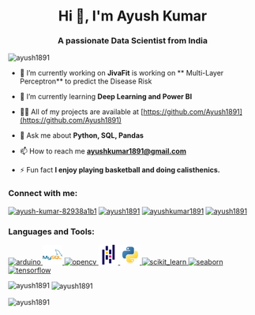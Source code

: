 <h1 align="center">Hi 👋, I'm Ayush Kumar</h1>
<h3 align="center">A passionate Data Scientist from India</h3>

<p align="left"> <img src="https://komarev.com/ghpvc/?username=ayush1891&label=Profile%20views&color=0e75b6&style=flat" alt="ayush1891" /> </p>

- 🔭 I’m currently working on **JivaFit** is working on ** Multi-Layer Perceptron** to predict the Disease Risk

- 🌱 I’m currently learning **Deep Learning and Power BI**

- 👨‍💻 All of my projects are available at [https://github.com/Ayush1891](https://github.com/Ayush1891)

- 💬 Ask me about **Python, SQL, Pandas**

- 📫 How to reach me **ayushkumar1891@gmail.com**

- ⚡ Fun fact **I enjoy playing basketball and doing calisthenics.**

<h3 align="left">Connect with me:</h3>
<p align="left">
<a href="https://linkedin.com/in/ayush-kumar-82938a1b1" target="blank"><img align="center" src="https://raw.githubusercontent.com/rahuldkjain/github-profile-readme-generator/master/src/images/icons/Social/linked-in-alt.svg" alt="ayush-kumar-82938a1b1" height="30" width="40" /></a>
<a href="https://kaggle.com/ayush1891" target="blank"><img align="center" src="https://raw.githubusercontent.com/rahuldkjain/github-profile-readme-generator/master/src/images/icons/Social/kaggle.svg" alt="ayush1891" height="30" width="40" /></a>
<a href="https://www.hackerrank.com/ayushkumar1891" target="blank"><img align="center" src="https://raw.githubusercontent.com/rahuldkjain/github-profile-readme-generator/master/src/images/icons/Social/hackerrank.svg" alt="ayushkumar1891" height="30" width="40" /></a>
<a href="https://www.leetcode.com/ayush1891" target="blank"><img align="center" src="https://raw.githubusercontent.com/rahuldkjain/github-profile-readme-generator/master/src/images/icons/Social/leet-code.svg" alt="ayush1891" height="30" width="40" /></a>
</p>

<h3 align="left">Languages and Tools:</h3>
<p align="left"> <a href="https://www.arduino.cc/" target="_blank" rel="noreferrer"> <img src="https://cdn.worldvectorlogo.com/logos/arduino-1.svg" alt="arduino" width="40" height="40"/> </a> <a href="https://www.mysql.com/" target="_blank" rel="noreferrer"> <img src="https://raw.githubusercontent.com/devicons/devicon/master/icons/mysql/mysql-original-wordmark.svg" alt="mysql" width="40" height="40"/> </a> <a href="https://opencv.org/" target="_blank" rel="noreferrer"> <img src="https://www.vectorlogo.zone/logos/opencv/opencv-icon.svg" alt="opencv" width="40" height="40"/> </a> <a href="https://pandas.pydata.org/" target="_blank" rel="noreferrer"> <img src="https://raw.githubusercontent.com/devicons/devicon/2ae2a900d2f041da66e950e4d48052658d850630/icons/pandas/pandas-original.svg" alt="pandas" width="40" height="40"/> </a> <a href="https://www.python.org" target="_blank" rel="noreferrer"> <img src="https://raw.githubusercontent.com/devicons/devicon/master/icons/python/python-original.svg" alt="python" width="40" height="40"/> </a> <a href="https://scikit-learn.org/" target="_blank" rel="noreferrer"> <img src="https://upload.wikimedia.org/wikipedia/commons/0/05/Scikit_learn_logo_small.svg" alt="scikit_learn" width="40" height="40"/> </a> <a href="https://seaborn.pydata.org/" target="_blank" rel="noreferrer"> <img src="https://seaborn.pydata.org/_images/logo-mark-lightbg.svg" alt="seaborn" width="40" height="40"/> </a> <a href="https://www.tensorflow.org" target="_blank" rel="noreferrer"> <img src="https://www.vectorlogo.zone/logos/tensorflow/tensorflow-icon.svg" alt="tensorflow" width="40" height="40"/> </a> </p>

<p><img align="left" src="https://github-readme-stats.vercel.app/api/top-langs?username=ayush1891&show_icons=true&locale=en&layout=compact" alt="ayush1891" /></p>

<p>&nbsp;<img align="center" src="https://github-readme-stats.vercel.app/api?username=ayush1891&show_icons=true&locale=en" alt="ayush1891" /></p>

<p><img align="center" src="https://github-readme-streak-stats.herokuapp.com/?user=ayush1891&" alt="ayush1891" /></p>

